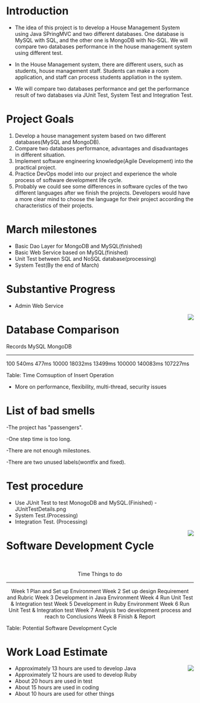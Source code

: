 # Introduction
- The idea of this project is to develop a House Management System using Java SPringMVC and two different databases. One database is MySQL with SQL, and the other one is MongoDB with No-SQL. We will compare two databases performance in the house management system using different test.

- In the House Management system, there are different users, such as students, house management staff. Students can make a room application, and staff can process students appliation in the system.

- We will compare two databases performance and get the performance result of two databases via JUnit Test, System Test and Integration Test.

# Project Goals
1. Develop a house management system based on two different databases(MySQL and MongoDB).
2. Compare two databases performance, advantages and disadvantages in different situation.
3. Implement software engineering knowledge(Agile Development) into the practical project.
4. Practice DevOps model into our project and experience the whole process of software development life cycle. 
5. Probably we could see some differences in software cycles of the two different languages after we finish the projects. Developers would have a more clear mind to choose the language for their project according the characteristics of their projects.


# March milestones
- Basic Dao Layer for MongoDB and MySQL(finished)
- Basic Web Service based on MySQL(finished)
- Unit Test between SQL and NoSQL database(processing)
- System Test(By the end of March)
   
# Substantive Progress

- Admin Web Service
<img src="../img/screenshots.png" align=right>


# Database Comparison 

Records      MySQL         MongoDB
--------   -----------    -------------------
100          540ms          477ms
10000      18032ms        13499ms
100000    140083ms       107227ms

 Table: Time Comsuption of Insert Operation 

- More on performance, flexibility, multi-thread, security issues



# List of bad smells
-The project has "passengers".

-One step time is too long.

-There are not enough milestones.

-There are two unused labels(wontfix and fixed).

# Test procedure
- Use JUnit Test to test MonogoDB and MySQL.(Finished)
-JUnitTestDetails.png
- System Test.(Processing)
- Integration Test. (Processing)
<img align=right src="../img/JUnitTestDetails.png">

# Software Development Cycle

<br>
<center>

  Time      Things to do
---------   -------------------------------------
   Week 1     Plan and Set up Environment
   Week 2     Set up design Requirement and Rubric
   Week 3     Development in Java Environment
   Week 4     Run Unit Test & Integration test
   Week 5     Development in Ruby Environment
   Week 6     Run Unit Test & Integration test
   Week 7     Analysis two development process and reach to Conclusions
   Week 8     Finish &  Report
</center>

Table:  Potential Software Development Cycle

# Work Load Estimate

<img align=right src="../img/plot/plot1.png">

- Approximately 13 hours are used to develop Java
- Approximately 12 hours are used to develop Ruby
- About 20 hours are used in test
- About 15 hours are used in coding
- About 10 hours are used for other things

